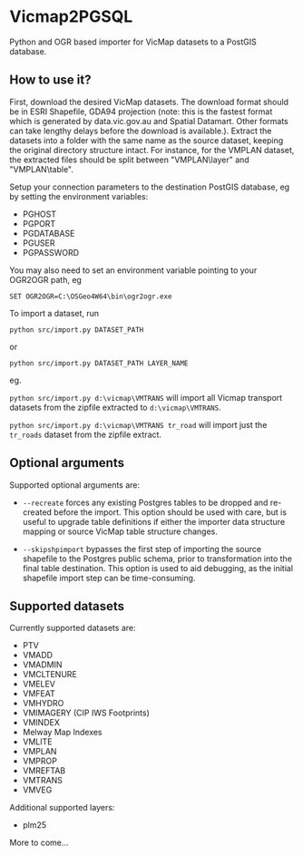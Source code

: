 # Vicmap2PGSQL

Python and OGR based importer for VicMap datasets to a PostGIS database.


## How to use it?

First, download the desired VicMap datasets. The download format should
be in ESRI Shapefile, GDA94 projection (note: this is the fastest format
which is generated by data.vic.gov.au and Spatial Datamart. Other formats
can take lengthy delays before the download is available.). Extract the
datasets into a folder with the same name as the source dataset, keeping
the original directory structure intact. For instance, for the VMPLAN
dataset, the extracted files should be split between "VMPLAN\layer" and
"VMPLAN\table".

Setup your connection parameters to the destination PostGIS database, eg
by setting the environment variables:

- PGHOST
- PGPORT
- PGDATABASE
- PGUSER
- PGPASSWORD

You may also need to set an environment variable pointing to your OGR2OGR
path, eg

    SET OGR2OGR=C:\OSGeo4W64\bin\ogr2ogr.exe

To import a dataset, run

    python src/import.py DATASET_PATH

or 

    python src/import.py DATASET_PATH LAYER_NAME

eg.

`python src/import.py d:\vicmap\VMTRANS` will import all Vicmap transport
datasets from the zipfile extracted to `d:\vicmap\VMTRANS`.

`python src/import.py d:\vicmap\VMTRANS tr_road` will import just the 
`tr_roads` dataset from the zipfile extract.

## Optional arguments

Supported optional arguments are:

* `--recreate` forces any existing Postgres tables to be dropped and 
re-created before the import. This option should be used with care,
but is useful to upgrade table definitions if either the importer
data structure mapping or source VicMap table structure changes.

* `--skipshpimport` bypasses the first step of importing the source
shapefile to the Postgres public schema, prior to transformation into
the final table destination. This option is used to aid debugging, as
the initial shapefile import step can be time-consuming.

## Supported datasets

Currently supported datasets are:

- PTV
- VMADD
- VMADMIN
- VMCLTENURE
- VMELEV
- VMFEAT
- VMHYDRO
- VMIMAGERY (CIP IWS Footprints)
- VMINDEX
- Melway Map Indexes
- VMLITE
- VMPLAN
- VMPROP
- VMREFTAB
- VMTRANS
- VMVEG

Additional supported layers:

- plm25

More to come...
